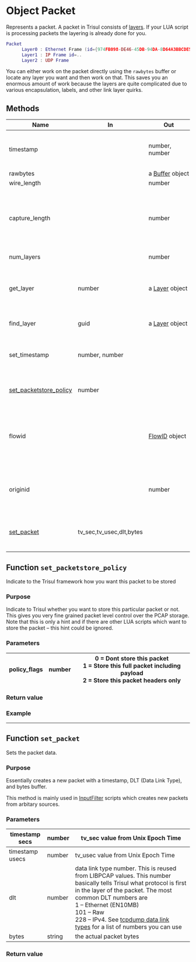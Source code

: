 # Object Packet

Represents a packet. A packet in Trisul consists of [layers](/docs/lua/TOP-LEVEL-LUA-OBJECT/object-layer ). If your LUA script is processing packets the layering is already done for you.

```lua
Packet
      Layer0 : Ethernet Frame (id={974FB098-DE46-45DB-94DA-8D64A3BBCDE5})
      Layer1 : IP Frame id=..
      Layer2 : UDP Frame
```

You can either work on the packet directly using the `rawbytes` buffer or locate any layer you want and then work on that. This saves you an enormous amount of work because the layers are quite complicated due to various encapsulation, labels, and other link layer quirks.

## Methods

| Name                                                                                                   | In                       | Out                                                              | Description                                                                                            |
| ------------------------------------------------------------------------------------------------------ | ------------------------ | ---------------------------------------------------------------- | ------------------------------------------------------------------------------------------------------ |
| timestamp                                                                                              |                          | number, number                                                   | two numbers representing tv_secs and tv_usecs (or nsecs)                                               |
| rawbytes                                                                                               |                          | a [Buffer](/docs/lua/TOP-LEVEL-LUA-OBJECT/object-buffer ) object | the full packet                                                                                        |
| wire_length                                                                                            |                          | number                                                           | packet length                                                                                          |
| capture_length                                                                                         |                          | number                                                           | number of bytes captured. Could be less than wire_length due to a<br/>snaplen setting                  |
| num_layers                                                                                             |                          | number                                                           | number of layers                                                                                       |
| get_layer                                                                                              | number                   | a [Layer](/docs/lua/TOP-LEVEL-LUA-OBJECT/object-layer ) object   | get a layer by index<br/>Note: Index starts from 0..num_layers-1 ; unlike LUA                          |
| find_layer                                                                                             | guid                     | a [Layer](/docs/lua/TOP-LEVEL-LUA-OBJECT/object-layer ) object   | get layer identified by the GUID                                                                       |
| set_timestamp                                                                                          | number, number           |                                                                  | set timestamp of the packet as seconds, (option) microseconds                                          |
| [set_packetstore_policy](/docs/lua/TOP-LEVEL-LUA-OBJECT/object-packet#functionset_packetstore_policy ) | number                   |                                                                  | set indication of if and how this packet will be stored                                                |
| flowid                                                                                                 |                          | [FlowID](/docs/lua/TOP-LEVEL-LUA-OBJECT/object-flowid ) object   | get the IPv4 or IPv6 based flow ID of this packet. For non-IP packets this returns a flowid of all 0s. |
| originid                                                                                               |                          | number                                                           | indicates origination of this packet, such as an interface or stream                                   |
| [set_packet](/docs/lua/TOP-LEVEL-LUA-OBJECT/object-packet#functionset_packet )                         | tv_sec,tv_usec,dlt,bytes |                                                                  | set the byte content of the packet -ie overwrites the actual packet                                    |

## Function `set_packetstore_policy`

Indicate to the Trisul framework how you want this packet to be stored

### Purpose

Indicate to Trisul whether you want to store this particular packet or not. This gives you very fine grained packet level control over the PCAP storage. Note that this is only a hint and if there are other LUA scripts which want to store the packet – this hint could be ignored.

### Parameters

| policy_flags | number | 0 = Dont store this packet  <br/>1 = Store this full packet including payload  <br/>2 = Store this packet headers only |
| ------------ | ------ | ---------------------------------------------------------------------------------------------------------------------- |

### Return value

### Example

---

## Function `set_packet`

Sets the packet data.

### Purpose

Essentially creates a new packet with a timestamp, DLT (Data Link Type), and bytes buffer.

This method is mainly used in [InputFilter](/docs/lua/FRONT-END-SCRIPTS/input-filters ) scripts which creates new packets from arbitary sources.

### Parameters

| timestamp secs  | number | tv_sec value from Unix Epoch Time                                                                                                                                                                                                                                                                                                               |
| --------------- | ------ | ----------------------------------------------------------------------------------------------------------------------------------------------------------------------------------------------------------------------------------------------------------------------------------------------------------------------------------------------- |
| timestamp usecs | number | tv_usec value from Unix Epoch Time                                                                                                                                                                                                                                                                                                              |
| dlt             | number | data link type number. This is reused from LIBPCAP values. This number basically tells Trisul what protocol is first in the layer of the packet. The most common DLT numbers are<br/>1 – Ethernet (EN10MB)<br/>101 – Raw<br/>228 – IPv4. See [tcpdump data link types](http://www.tcpdump.org/linktypes.html) for a list of numbers you can use |
| bytes           | string | the actual packet bytes                                                                                                                                                                                                                                                                                                                         |

### Return value

